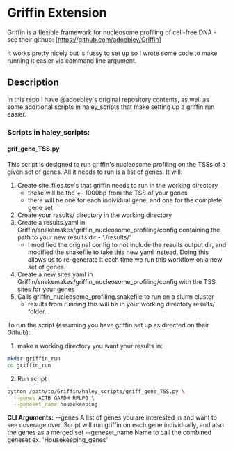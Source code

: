 

# Griffin Extension
Griffin is a  flexible framework for nucleosome profiling of cell-free DNA - see their github: [https://github.com/adoebley/Griffin]

It works pretty nicely but is fussy to set up so I wrote some code to make running it easier via command line argument.


## Description
In this repo I have @adoebley's original repository contents, as well as some additional scripts in haley_scripts that make setting up a griffin run easier. 



### Scripts in haley_scripts:

#### grif_gene_TSS.py

This script is designed to run griffin's nucleosome profiling on the TSSs of a given set of genes. All it needs to run is a list of genes.
It will: 
1. Create site_files.tsv's that griffin needs to run in the working directory
    - these will be the +- 1000bp from the TSS of your genes 
    - there will be one for each individual gene, and one for the complete gene set 
2. Create your results/ directory in the working directory 
3. Create a results.yaml in Griffin/snakemakes/griffin_nucleosome_profiling/config containing the path to your new results dir - './results/'
    - I modified the original config to not include the results output dir, and modified the snakefile to take this new yaml instead. Doing this allows us to re-generate it each time we run this workflow on a new set of genes. 
4. Create a new sites.yaml in Griffin/snakemakes/griffin_nucleosome_profiling/config with the TSS sites for your genes
5. Calls griffin_nucleosome_profiling.snakefile to run on a slurm cluster 
    - results from running this will be in your working directory results/ folder...

To run the script (assuming you have griffin set up as directed on their Github): 

1. make a working directory you want your results in: 
```bash
mkdir griffin_run
cd griffin_run
```

2. Run script
```bash 
python /path/to/Griffin/haley_scripts/griff_gene_TSS.py \
  --genes ACTB GAPDH RPLP0 \
  --geneset_name housekeeping
```
**CLI Arguments:**
       --genes A list of genes you are interested in and want to see coverage over. Script will run griffin on each gene individually, and also the genes as a merged set 
       --geneset_name Name to call the combined geneset ex. 'Housekeeping_genes'

